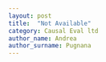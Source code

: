 ```yaml
---
layout: post
title:  "Not Available"
category: Causal Eval ltd
author_name: Andrea
author_surname: Pugnana
---
```

